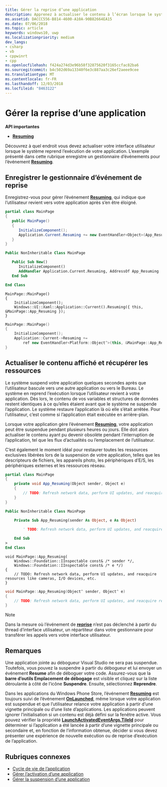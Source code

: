 ```yaml
---
title: Gérer la reprise d’une application
description: Apprenez à actualiser le contenu à l’écran lorsque le système reprend l’exécution de votre application.
ms.assetid: DACCC556-B814-4600-A10A-90B82664EA15
ms.date: 07/06/2018
ms.topic: article
keywords: windows10, uwp
ms.localizationpriority: medium
dev_langs:
- csharp
- vb
- cppwinrt
- cpp
ms.openlocfilehash: f424a274d3e96b58f32875620f3165ccfac82ba6
ms.sourcegitcommit: b4c502d69a13340f6e3c887aa3c26ef2aeee9cee
ms.translationtype: MT
ms.contentlocale: fr-FR
ms.lasthandoff: 12/03/2018
ms.locfileid: "8463122"
---
```

# <a name="handle-app-resume"></a>Gérer la reprise d’une application

**API importantes**

- [**Resuming**](https://msdn.microsoft.com/library/windows/apps/br242339)

Découvrez à quel endroit vous devez actualiser votre interface utilisateur lorsque le système reprend l’exécution de votre application. L’exemple présenté dans cette rubrique enregistre un gestionnaire d’événements pour l’événement [**Resuming**](https://msdn.microsoft.com/library/windows/apps/br242339).

## <a name="register-the-resuming-event-handler"></a>Enregistrer le gestionnaire d’événement de reprise

Enregistrez-vous pour gérer l’événement [**Resuming**](https://msdn.microsoft.com/library/windows/apps/br242339), qui indique que l’utilisateur revient vers votre application après s’en être éloigné.

```csharp
partial class MainPage
{
   public MainPage()
   {
      InitializeComponent();
      Application.Current.Resuming += new EventHandler<Object>(App_Resuming);
   }
}
```

```vb
Public NonInheritable Class MainPage

   Public Sub New()
      InitializeComponent()
      AddHandler Application.Current.Resuming, AddressOf App_Resuming
   End Sub

End Class
```

```cppwinrt
MainPage::MainPage()
{
    InitializeComponent();
    Windows::UI::Xaml::Application::Current().Resuming({ this, &MainPage::App_Resuming });
}
```

```cpp
MainPage::MainPage()
{
    InitializeComponent();
    Application::Current->Resuming +=
        ref new EventHandler<Platform::Object^>(this, &MainPage::App_Resuming);
}
```

## <a name="refresh-displayed-content-and-reacquire-resources"></a>Actualiser le contenu affiché et récupérer les ressources

Le système suspend votre application quelques secondes après que l’utilisateur bascule vers une autre application ou vers le Bureau. Le système en reprend l’exécution lorsque l’utilisateur revient à votre application. Dès lors, le contenu de vos variables et structures de données restent identiques à ce qu’elles étaient avant que le système ne suspende l’application. Le système restaure l’application là où elle s’était arrêtée. Pour l’utilisateur, c’est comme si l’application était exécutée en arrière-plan.

Lorsque votre application gère l’événement [**Resuming**](https://msdn.microsoft.com/library/windows/apps/br242339), votre application peut être suspendue pendant plusieurs heures ou jours. Elle doit alors actualiser le contenu ayant pu devenir obsolète pendant l’interruption de l’application, tel que les flux d’actualités ou l’emplacement de l’utilisateur.

C’est également le moment idéal pour restaurer toutes les ressources exclusives libérées lors de la suspension de votre application, telles que les descripteurs de fichiers, les appareils photo, les périphériques d’E/S, les périphériques externes et les ressources réseau.

```csharp
partial class MainPage
{
    private void App_Resuming(Object sender, Object e)
    {
        // TODO: Refresh network data, perform UI updates, and reacquire resources like cameras, I/O devices, etc.
    }
}
```

```vb
Public NonInheritable Class MainPage

    Private Sub App_Resuming(sender As Object, e As Object)
 
        ' TODO: Refresh network data, perform UI updates, and reacquire resources like cameras, I/O devices, etc.

    End Sub
>
End Class
```

```cppwinrt
void MainPage::App_Resuming(
    Windows::Foundation::IInspectable const& /* sender */,
    Windows::Foundation::IInspectable const& /* e */)
{
    // TODO: Refresh network data, perform UI updates, and reacquire resources like cameras, I/O devices, etc.
}
```

```cpp
void MainPage::App_Resuming(Object^ sender, Object^ e)
{
    // TODO: Refresh network data, perform UI updates, and reacquire resources like cameras, I/O devices, etc.
}
```

> [!NOTE]
> Dans la mesure où l’événement de [**reprise**](https://msdn.microsoft.com/library/windows/apps/br242339) n’est pas déclenché à partir du thread d’interface utilisateur, un répartiteur dans votre gestionnaire pour transférer les appels vers votre interface utilisateur.

## <a name="remarks"></a>Remarques

Une application jointe au débogueur Visual Studio ne sera pas suspendue. Toutefois, vous pouvez la suspendre à partir du débogueur et lui envoyer un événement **Resume** afin de déboguer votre code. Assurez-vous que la **barre d’outils Emplacement de débogage** est visible et cliquez sur la liste déroulante à côté de l’icône **Suspendre**. Ensuite, sélectionnez **Reprendre**.

Dans les applications du Windows Phone Store, l’événement [**Resuming**](https://msdn.microsoft.com/library/windows/apps/br242339) est toujours suivi de l’événement [**OnLaunched**](https://msdn.microsoft.com/library/windows/apps/br242335), même lorsque votre application est suspendue et que l’utilisateur relance votre application à partir d’une vignette principale ou d’une liste d’applications. Les applications peuvent ignorer l’initialisation si un contenu est déjà défini sur la fenêtre active. Vous pouvez vérifier la propriété [**LaunchActivatedEventArgs.TileId**](https://msdn.microsoft.com/library/windows/apps/br224736) pour déterminer si l’application a été lancée à partir d’une vignette principale ou secondaire et, en fonction de l’information obtenue, décider si vous devez présenter une expérience de nouvelle exécution ou de reprise d’exécution de l’application.

## <a name="related-topics"></a>Rubriques connexes

* [Cycle de vie de l’application](app-lifecycle.md)
* [Gérer l’activation d’une application](activate-an-app.md)
* [Gérer la suspension d’une application](suspend-an-app.md)
